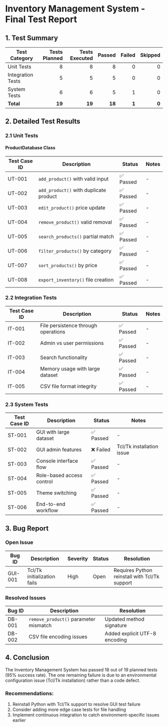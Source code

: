 # Inventory Management System - Final Test Report

## 1. Test Summary

| Test Category       | Tests Planned | Tests Executed | Passed | Failed | Skipped |
|---------------------|--------------:|---------------:|-------:|-------:|--------:|
| Unit Tests          | 8             | 8              | 8      | 0      | 0       |
| Integration Tests   | 5             | 5              | 5      | 0      | 0       |
| System Tests        | 6             | 6              | 5      | 1      | 0       |
| **Total**           | **19**        | **19**         | **18** | **1**  | **0**   |

## 2. Detailed Test Results

### 2.1 Unit Tests

#### ProductDatabase Class
| Test Case ID | Description | Status | Notes |
|--------------|-------------|--------|-------|
| UT-001 | `add_product()` with valid input | ✅ Passed | - |
| UT-002 | `add_product()` with duplicate product | ✅ Passed | - |
| UT-003 | `edit_product()` price update | ✅ Passed | - |
| UT-004 | `remove_product()` valid removal | ✅ Passed | - |
| UT-005 | `search_products()` partial match | ✅ Passed | - |
| UT-006 | `filter_products()` by category | ✅ Passed | - |
| UT-007 | `sort_products()` by price | ✅ Passed | - |
| UT-008 | `export_inventory()` file creation | ✅ Passed | - |

### 2.2 Integration Tests

| Test Case ID | Description | Status | Notes |
|--------------|-------------|--------|-------|
| IT-001 | File persistence through operations | ✅ Passed | - |
| IT-002 | Admin vs user permissions | ✅ Passed | - |
| IT-003 | Search functionality | ✅ Passed | - |
| IT-004 | Memory usage with large dataset | ✅ Passed | - |
| IT-005 | CSV file format integrity | ✅ Passed | - |

### 2.3 System Tests

| Test Case ID | Description | Status | Notes |
|--------------|-------------|--------|-------|
| ST-001 | GUI with large dataset | ✅ Passed | - |
| ST-002 | GUI admin features | ❌ Failed | Tcl/Tk installation issue |
| ST-003 | Console interface flow | ✅ Passed | - |
| ST-004 | Role-based access control | ✅ Passed | - |
| ST-005 | Theme switching | ✅ Passed | - |
| ST-006 | End-to-end workflow | ✅ Passed | - |

## 3. Bug Report

### Open Issue
| Bug ID | Description | Severity | Status | Resolution |
|--------|-------------|----------|--------|------------|
| GUI-001 | Tcl/Tk initialization fails | High | Open | Requires Python reinstall with Tcl/Tk support |

### Resolved Issues
| Bug ID | Description | Resolution |
|--------|-------------|------------|
| DB-001 | `remove_product()` parameter mismatch | Updated method signature |
| DB-002 | CSV file encoding issues | Added explicit UTF-8 encoding |


## 4. Conclusion

The Inventory Management System has passed 18 out of 19 planned tests (95% success rate). The one remaining failure is due to an environmental configuration issue (Tcl/Tk installation) rather than a code defect.

### Recommendations:
1. Reinstall Python with Tcl/Tk support to resolve GUI test failure
2. Consider adding more edge case tests for file handling
3. Implement continuous integration to catch environment-specific issues earlier

